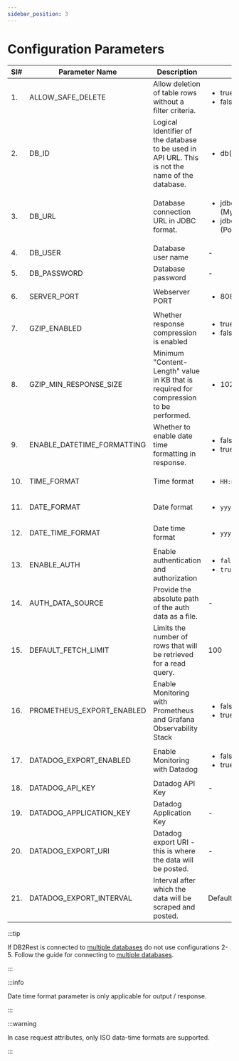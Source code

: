 ```yaml
---
sidebar_position: 3
---
```


# Configuration Parameters

| Sl# | Parameter Name             | Description                                                                                     | Allowed Values/Examples                                                                                                                       |
|-----|----------------------------|-------------------------------------------------------------------------------------------------|-----------------------------------------------------------------------------------------------------------------------------------------------|
| 1.  | ALLOW_SAFE_DELETE          | Allow deletion of table rows without a filter criteria.                                         | <ul><li>true(default)</li><li>false</li></ul>                                                                                                 |
| 2.  | DB_ID                      | Logical Identifier of the database to be used in API URL. This is not the name of the database. | <ul><li>db(default)</li></ul>                                                                                                                 |
| 3.  | DB_URL                     | Database connection URL in JDBC format.                                                         | <ul><li> jdbc:mysql://DB_SERVER_HOST:DB_PORT/DB_NAME (MySQL)</li><li> jdbc:postgresql://DB_SERVER_HOST:DB_PORT/DB_NAME (PostgreSQL)</li></ul> |
| 4.  | DB_USER                    | Database user name                                                                              | -                                                                                                                                             |
| 5.  | DB_PASSWORD                | Database password                                                                               | -                                                                                                                                             |
| 6.  | SERVER_PORT                | Webserver PORT                                                                                  | <ul><li>8080(default)</li></ul>                                                                                                               |
| 7.  | GZIP_ENABLED               | Whether response compression is enabled                                                         | <ul><li>true</li><li>false (default)</li></ul>                                                                                                |
| 8.  | GZIP_MIN_RESPONSE_SIZE     | Minimum "Content-Length" value in KB that is required for compression to be performed.          | <ul><li>1024(default)</li></ul>                                                                                                               |
| 9.  | ENABLE_DATETIME_FORMATTING | Whether to enable date time formatting in response.                                             | <ul><li>false(default)</li><li>true</li></ul>                                                                                                 |
| 10. | TIME_FORMAT                | Time format                                                                                     | <ul><li>`HH:mm:ss`(default)</li></ul>                                                                                                         |
| 11. | DATE_FORMAT                | Date format                                                                                     | <ul><li>`yyyy-MM-dd`(default)</li></ul>                                                                                                       |
| 12. | DATE_TIME_FORMAT           | Date time format                                                                                | <ul><li>`yyyy-MM-dd HH:mm:ss`(default)</li></ul>                                                                                              |
| 13. | ENABLE_AUTH                | Enable authentication and authorization                                                         | <ul><li>`false`(default)</li><li>`true`</li></ul>                                                                                             |
| 14. | AUTH_DATA_SOURCE           | Provide the absolute path of the auth data as a file.                                           | -                                                                                                                                             |
| 15. | DEFAULT_FETCH_LIMIT        | Limits the number of rows that will be retrieved for a read query.                              | 100                                                                                                                                           |
| 16. | PROMETHEUS_EXPORT_ENABLED  | Enable Monitoring with Prometheus and Grafana Observability Stack                               | <ul><li>false(default)</li><li>true</li></ul>                                                                                                 |
| 17. | DATADOG_EXPORT_ENABLED     | Enable Monitoring with Datadog                                                                  | <ul><li>false(default)</li><li>true</li></ul>                                                                                                 |
| 18. | DATADOG_API_KEY            | Datadog API Key                                                                                 | -                                                                                                                                             |
| 19. | DATADOG_APPLICATION_KEY    | Datadog Application Key                                                                         | -                                                                                                                                             |
| 20. | DATADOG_EXPORT_URI         | Datadog export URI - this is where the data will be posted.                                     | -                                                                                                                                             |    
| 21. | DATADOG_EXPORT_INTERVAL    | Interval after which the data will be scraped and posted.                                       | Default: 30s                                                                                                                                  |  
  
       


:::tip

If DB2Rest is connected to [multiple databases](./multidb/connect-multiple-db) do not use configurations 2-5. 
Follow the guide for connecting to [multiple databases](./multidb/connect-multiple-db).

:::


:::info

Date time format parameter is only applicable for output / response. 

:::


:::warning

In case request attributes, only ISO data-time formats are supported. 

:::
